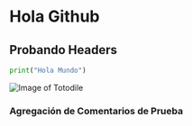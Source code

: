 # Hola Github
## Probando Headers


``` python
print("Hola Mundo")
```



![Image of Totodile](https://th.bing.com/th/id/R.48440ec25d1c299deb0ecc0a5e127df1?rik=s1RXOzzZ%2fE3J5w&riu=http%3a%2f%2fdreager1.files.wordpress.com%2f2012%2f04%2ftotodile_by_pokesafari.png&ehk=jkNfpAvD4PJrzFTwaNCC8to2sO6xQ98gLZLJyCBpsCk%3d&risl=&pid=ImgRaw&r=0)













### Agregación de Comentarios de Prueba
